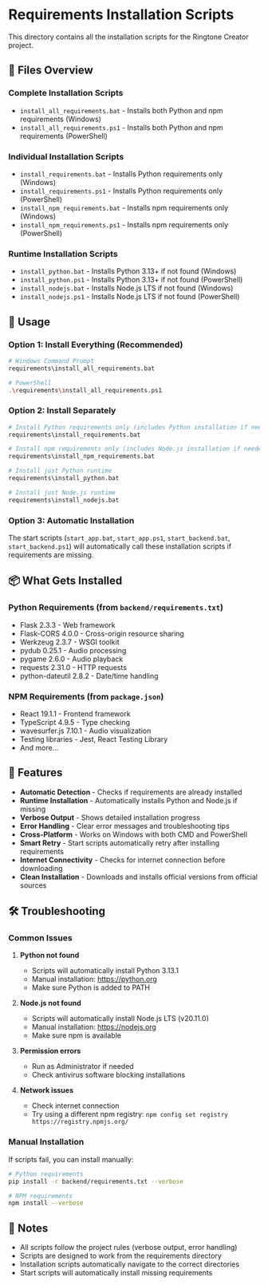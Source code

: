 # Requirements Installation Scripts

This directory contains all the installation scripts for the Ringtone Creator project.

## 📁 Files Overview

### **Complete Installation Scripts**
- `install_all_requirements.bat` - Installs both Python and npm requirements (Windows)
- `install_all_requirements.ps1` - Installs both Python and npm requirements (PowerShell)

### **Individual Installation Scripts**
- `install_requirements.bat` - Installs Python requirements only (Windows)
- `install_requirements.ps1` - Installs Python requirements only (PowerShell)
- `install_npm_requirements.bat` - Installs npm requirements only (Windows)
- `install_npm_requirements.ps1` - Installs npm requirements only (PowerShell)

### **Runtime Installation Scripts**
- `install_python.bat` - Installs Python 3.13+ if not found (Windows)
- `install_python.ps1` - Installs Python 3.13+ if not found (PowerShell)
- `install_nodejs.bat` - Installs Node.js LTS if not found (Windows)
- `install_nodejs.ps1` - Installs Node.js LTS if not found (PowerShell)

## 🚀 Usage

### **Option 1: Install Everything (Recommended)**
```bash
# Windows Command Prompt
requirements\install_all_requirements.bat

# PowerShell
.\requirements\install_all_requirements.ps1
```

### **Option 2: Install Separately**
```bash
# Install Python requirements only (includes Python installation if needed)
requirements\install_requirements.bat

# Install npm requirements only (includes Node.js installation if needed)
requirements\install_npm_requirements.bat

# Install just Python runtime
requirements\install_python.bat

# Install just Node.js runtime
requirements\install_nodejs.bat
```

### **Option 3: Automatic Installation**
The start scripts (`start_app.bat`, `start_app.ps1`, `start_backend.bat`, `start_backend.ps1`) will automatically call these installation scripts if requirements are missing.

## 📦 What Gets Installed

### **Python Requirements** (from `backend/requirements.txt`)
- Flask 2.3.3 - Web framework
- Flask-CORS 4.0.0 - Cross-origin resource sharing
- Werkzeug 2.3.7 - WSGI toolkit
- pydub 0.25.1 - Audio processing
- pygame 2.6.0 - Audio playback
- requests 2.31.0 - HTTP requests
- python-dateutil 2.8.2 - Date/time handling

### **NPM Requirements** (from `package.json`)
- React 19.1.1 - Frontend framework
- TypeScript 4.9.5 - Type checking
- wavesurfer.js 7.10.1 - Audio visualization
- Testing libraries - Jest, React Testing Library
- And more...

## 🔧 Features

- **Automatic Detection** - Checks if requirements are already installed
- **Runtime Installation** - Automatically installs Python and Node.js if missing
- **Verbose Output** - Shows detailed installation progress
- **Error Handling** - Clear error messages and troubleshooting tips
- **Cross-Platform** - Works on Windows with both CMD and PowerShell
- **Smart Retry** - Start scripts automatically retry after installing requirements
- **Internet Connectivity** - Checks for internet connection before downloading
- **Clean Installation** - Downloads and installs official versions from official sources

## 🛠️ Troubleshooting

### **Common Issues**

1. **Python not found**
   - Scripts will automatically install Python 3.13.1
   - Manual installation: https://python.org
   - Make sure Python is added to PATH

2. **Node.js not found**
   - Scripts will automatically install Node.js LTS (v20.11.0)
   - Manual installation: https://nodejs.org
   - Make sure npm is available

3. **Permission errors**
   - Run as Administrator if needed
   - Check antivirus software blocking installations

4. **Network issues**
   - Check internet connection
   - Try using a different npm registry: `npm config set registry https://registry.npmjs.org/`

### **Manual Installation**
If scripts fail, you can install manually:
```bash
# Python requirements
pip install -r backend/requirements.txt --verbose

# NPM requirements
npm install --verbose
```

## 📝 Notes

- All scripts follow the project rules (verbose output, error handling)
- Scripts are designed to work from the requirements directory
- Installation scripts automatically navigate to the correct directories
- Start scripts will automatically install missing requirements
